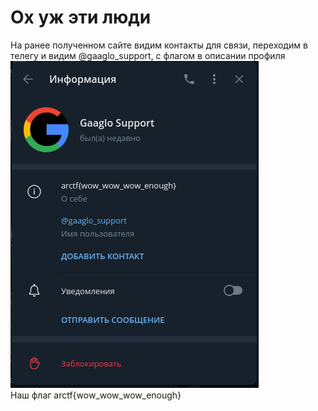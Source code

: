 # Ох уж эти люди
На ранее полученном сайте видим контакты для связи, переходим в телегу и видим @gaaglo_support, с флагом в описании профиля  
![strings](https://github.com/Lip4ik/arctf/blob/main/osint/%D0%9E%D1%85%20%D1%83%D0%B6%20%D1%8D%D1%82%D0%B8%20%D0%BB%D1%8E%D0%B4%D0%B8/solve/support.png)  
Наш флаг arctf{wow_wow_wow_enough}  

